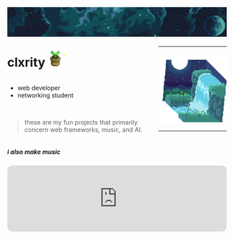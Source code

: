 <style>
    .title {
        display: flex;
        flex-direction: row;
        align-items: center;
        gap: 10px;
    }
    .main-container {
        display: flex;
        flex-direction: row;
        align-items: center;
        justify-content: space-between;
    }
</style>
<div class="main">
    <img src="./img/clxrity_banner.png" />
    <div class="main-container">
        <div class="right">
            <div class="title">
                <h1>clxrity</h1>
                <img src="./img/potted_plant.gif" width="37.5px" />
            </div>
            <div class="description">
                <ul>
                    <li>
                        web developer
                    </li>
                    <li>
                        networking student
                    </li>
                </ul>
                <br />
                <h7>
                    <blockquote>
                        these are my fun projects that primarily concern web frameworks, music, and AI.
                    </blockquote>
                </h7>
            </div>
        </div>
        <div class="left">
            <hr />
            <img src="./img/clxrity_fountain.gif" />
            <hr />
        </div>
    </div>
    <h5>
        i also make music
    </h5>
     <iframe style="border-radius:12px" src="https://open.spotify.com/embed/artist/0HaFO6TLXEZ2De3d67dThV?utm_source=generator" width="100%" height="152" frameBorder="0" allowfullscreen="" allow="autoplay; clipboard-write; encrypted-media; fullscreen; picture-in-picture" loading="lazy"></iframe>
</div>